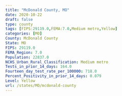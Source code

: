```yaml
---
title: "McDonald County, MO"
date: 2020-10-22
draft: false
type: county
tags: [FIPS:29119.0,FEMA:7.0,Medium metro,Yellow]
categories: [MO]
County: McDonald County
State: MO
FIPS: 29119.0
FEMA_Region: 7.0
Population: 22837.0
NCHS_Urban_Rural_Classification: Medium metro
Tests_in_prior_14_days: 164.0
Fourteen_day_test_rate_per_100000: 718.0
Percent_Positivity_in_prior_14_days: 0.079
Level: Yellow
url: /states/MO/mcdonald-county
---
```



